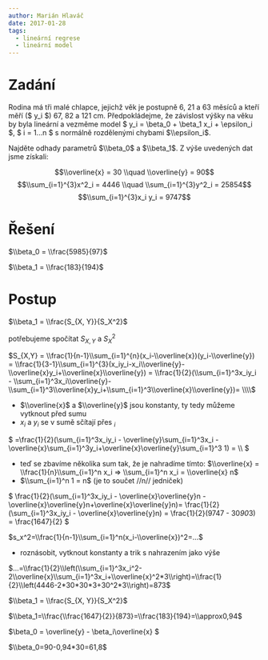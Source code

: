 ```yaml
---
author: Marián Hlaváč
date: 2017-01-28
tags:
  - lineární regrese
  - lineární model
---
```


# Zadání

Rodina má tři malé chlapce, jejichž věk je postupně 6, 21 a 63 měsíců a kteří
měří ($ y_i $) 67, 82 a 121 cm. Předpokládejme, že závislost výšky na věku by
byla lineární a vezměme model $ y_i = \\beta_0 + \\beta_1 x_i + \\epsilon_i $,
$ i = 1...n $ s normálně rozdělenými chybami $\\epsilon_i$.

Najděte odhady parametrů $\\beta_0$ a $\\beta_1$. Z výše uvedených dat jsme získali:

$$\\overline{x} = 30 \\quad \\overline{y} = 90$$ $$\\sum_{i=1}^{3}x^2_i = 4446 \\quad \\sum_{i=1}^{3}y^2_i = 25854$$ $$\\sum_{i=1}^{3}x_i y_i = 9747$$

# Řešení

$\\beta_0 = \\frac{5985}{97}$

$\\beta_1 = \\frac{183}{194}$

# Postup

$\\beta_1 = \\frac{S_{X, Y}}{S_X^2}$

potřebujeme spočítat $S_{X, Y}$ a $S_X^2$

$S_{X,Y} = \\frac{1}{n-1}\\sum_{i=1}^{n}(x_i-\\overline{x})(y_i-\\overline{y}) =
 \\frac{1}{3-1}\\sum_{i=1}^{3}(x_iy_i-x_i\\overline{y}-\\overline{x}y_i+\\overline{x}\\overline{y}) =
\\frac{1}{2}(\\sum_{i=1}^3x_iy_i - \\sum_{i=1}^3x_i\\overline{y}-\\sum_{i=1}^3\\overline{x}y_i+\\sum_{i=1}^3\\overline{x}\\overline{y})=
\\\\$

  * $\\overline{x}$ a $\\overline{y}$ jsou konstanty, ty tedy můžeme vytknout před sumu
  * $x_i$ a $y_i$ se v sumě sčítají přes $_i$

$
=\\frac{1}{2}(\\sum_{i=1}^3x_iy_i - \\overline{y}\\sum_{i=1}^3x_i -\\overline{x}\\sum_{i=1}^3y_i+\\overline{x}\\overline{y}\\sum_{i=1}^3 1) =
\\\\
$

  * teď se zbavíme několika sum tak, že je nahradíme tímto: $\\overline{x} = \\frac{1}{n}\\sum_{i=1}^n x_i  =>  \\sum_{i=1}^n x_i = \\overline{x} n$
  * $\\sum_{i=1}^n 1 = n$ (je to součet //n// jedniček)

$ \\frac{1}{2}(\\sum_{i=1}^3x_iy_i - \\overline{x}\\overline{y}n -\\overline{x}\\overline{y}n+\\overline{x}\\overline{y}n)=
\\frac{1}{2}(\\sum_{i=1}^3x_iy_i - \\overline{x}\\overline{y}n) = \\frac{1}{2}(9747 - 30*90*3) = \\frac{1647}{2}
$

$s_x^2=\\frac{1}{n-1}\\sum_{i=1}^n(x_i-\\overline{x})^2=...$

  * roznásobit, vytknout konstanty a trik s nahrazením jako výše

$...=\\frac{1}{2}\\left(\\sum_{i=1}^3x_i^2-2\\overline{x}\\sum_{i=1}^3x_i+\\overline{x}^2*3\\right)=\\frac{1}{2}\\left(4446-2*30*30*3+30^2*3\\right)=873$

$\\beta_1 = \\frac{S_{X, Y}}{S_X^2}$

$\\beta_1=\\frac{\\frac{1647}{2}}{873}=\\frac{183}{194}=\\approx0,94$

$\\beta_0 = \\overline{y} - \\beta_i\\overline{x} $

$\\beta_0=90-0,94*30=61,8$
